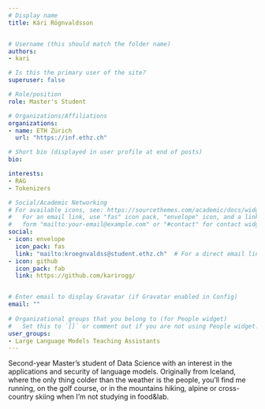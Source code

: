 ```yaml
---
# Display name
title: Kári Rögnvaldsson


# Username (this should match the folder name)
authors:
- kari

# Is this the primary user of the site?
superuser: false

# Role/position
role: Master's Student

# Organizations/Affiliations
organizations:
- name: ETH Zürich
  url: "https://inf.ethz.ch"

# Short bio (displayed in user profile at end of posts)
bio: 

interests:
- RAG
- Tokenizers

# Social/Academic Networking
# For available icons, see: https://sourcethemes.com/academic/docs/widgets/#icons
#   For an email link, use "fas" icon pack, "envelope" icon, and a link in the
#   form "mailto:your-email@example.com" or "#contact" for contact widget.
social:
- icon: envelope
  icon_pack: fas
  link: "mailto:kroegnvaldss@student.ethz.ch"  # For a direct email link, use "mailto:test@example.org".
- icon: github
  icon_pack: fab
  link: https://github.com/karirogg/


# Enter email to display Gravatar (if Gravatar enabled in Config)
email: ""
  
# Organizational groups that you belong to (for People widget)
#   Set this to `[]` or comment out if you are not using People widget.  
user_groups:
- Large Language Models Teaching Assistants
---
```

Second-year Master’s student of Data Science with an interest in the applications and security of language models. Originally from Iceland, where the only thing colder than the weather is the people, you’ll find me running, on the golf course, or in the mountains hiking, alpine or cross-country skiing when I’m not studying in food&lab.